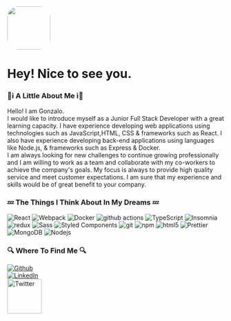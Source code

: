 
<div style="margin-left: auto !important; margin-right: auto !important;">
  <div style="margin-left: auto !important; margin-right: auto !important;">
   <img src="https://i.ibb.co/DQMpmy8/icons8-dev-512.png" style="border-radius: 25px;" width="100"/>
  </div>
  <div style="margin-left: auto !important; margin-right: auto !important;">
    <h1>Hey! Nice to see you.</h1>
  </div>
</div>

<h3>🌮ℹ️ A Little About Me ℹ️🌮</h3>
<p>

Hello! I am Gonzalo.<br>
  I would like to introduce myself as a Junior Full Stack Developer with a great learning capacity. I have experience developing web applications using technologies such as JavaScript,HTML, CSS & frameworks such as React. I also have experience developing back-end applications using languages ​​like Node.js, & frameworks such as Express & Docker.<br>
I am always looking for new challenges to continue growing professionally and I am willing to work as a team and collaborate with my co-workers to achieve the company's goals. My focus is always to provide high quality service and meet customer expectations. I am sure that my experience and skills would be of great benefit to your company.
</p>

<!--
<p>Welcome to my page! </br> I'm Thomas, Fullstack developer from <img src="https://cdn-icons-png.flaticon.com/512/197/197560.png" width="13"/> <b>Lorient, France</b>, currently living in <img src="https://cdn-icons-png.flaticon.com/512/197/197564.png" width="13"/> <b>Stockholm, Sweden</b>. </p>
<h3>Things I code with</h3>
-->

<h3>💤 The Things I Think About In My Dreams 💤</h3>

<p>
  <img alt="React" src="https://img.shields.io/badge/-React-45b8d8?style=flat-square&logo=react&logoColor=white" />
  <img alt="Webpack" src="https://img.shields.io/badge/-Webpack-8DD6F9?style=flat-square&logo=webpack&logoColor=white" /> 
  <img alt="Docker" src="https://img.shields.io/badge/-Docker-46a2f1?style=flat-square&logo=docker&logoColor=white" />
  <img alt="github actions" src="https://img.shields.io/badge/-Github_Actions-2088FF?style=flat-square&logo=github-actions&logoColor=white" />
  <img alt="TypeScript" src="https://img.shields.io/badge/-TypeScript-007ACC?style=flat-square&logo=typescript&logoColor=white" />
  <img alt="Insomnia" src="https://img.shields.io/badge/-Insomnia-5849BE?style=flat-square&logo=insomnia&logoColor=white" />
  <img alt="redux" src="https://img.shields.io/badge/-Redux-764ABC?style=flat-square&logo=redux&logoColor=white" />
  <img alt="Sass" src="https://img.shields.io/badge/-Sass-CC6699?style=flat-square&logo=sass&logoColor=white" />
  <img alt="Styled Components" src="https://img.shields.io/badge/-Styled_Components-db7092?style=flat-square&logo=styled-components&logoColor=white" />
  <img alt="git" src="https://img.shields.io/badge/-Git-F05032?style=flat-square&logo=git&logoColor=white" />
  <img alt="npm" src="https://img.shields.io/badge/-NPM-CB3837?style=flat-square&logo=npm&logoColor=white" />
  <img alt="html5" src="https://img.shields.io/badge/-HTML5-E34F26?style=flat-square&logo=html5&logoColor=white" />
  <img alt="Prettier" src="https://img.shields.io/badge/-Prettier-F7B93E?style=flat-square&logo=prettier&logoColor=white" />
  <img alt="MongoDB" src="https://img.shields.io/badge/-MongoDB-13aa52?style=flat-square&logo=mongodb&logoColor=white" />
  <img alt="Nodejs" src="https://img.shields.io/badge/-Nodejs-43853d?style=flat-square&logo=Node.js&logoColor=white" />
</p>
<!-- <h3>🟢 Open source projects 🟢</h3>
<table>
  <thead align="center">
    <tr border: none;>
      <td><b>🎁 Projects</b></td>
      <td><b>⭐ Stars</b></td>
      <td><b>📚 Forks</b></td>
      <td><b>🛎 Issues</b></td>
      <td><b>📬 Pull requests</b></td>
    </tr>
  </thead>
  <tbody>
    <tr>
      <td><b>ALL MY REPOS</b></td>
      <td><img alt="Estrellas" src="https://img.shields.io/github/stars/Macumba45?style=flat-square&labelColor=343b41"/></td>
      <td><img alt="Commits" src="https://img.shields.io/github/commit-activity/w/Macumba45?style=flat-square&labelColor=343b41"/></td>
      <td><img alt="Issues" src="https://img.shields.io/github/issues/Macumba45?style=flat-square&labelColor=343b41"/></td>
      <td><img alt="Pull Requests" src="https://img.shields.io/github/issues-pr/Macumba45?style=flat-square&labelColor=343b41"/></td>
    </tr>
  </tbody>
</table> -->

<h3>🔍 Where To Find Me 🔍</h3>
<p>
<a href="https://github.com/Macumba45" target="_blank"><img alt="Github" src="https://img.shields.io/badge/GitHub-%2312100E.svg?&style=for-the-badge&logo=Github&logoColor=white" /></a>
<br>
<a href="https://www.linkedin.com/in/gonzalolr15/" target="_blank"><img alt="LinkedIn" src="https://img.shields.io/badge/linkedin-%230077B5.svg?&style=for-the-badge&logo=linkedin&logoColor=white" /></a>
<br>
<a href="https://gonzalolobocv.vercel.app/" target="_blank"><img alt="Twitter" src="https://i.ibb.co/bLQ5rGR/icons8-resume-website-100.png" width="80" /></a>
</p>
